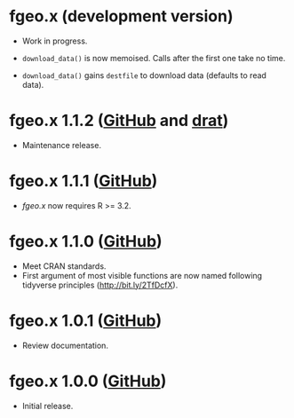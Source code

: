 # fgeo.x (development version)

* Work in progress.

* `download_data()` is now memoised. Calls after the first one take no time.

* `download_data()` gains `destfile` to download data (defaults to read data).

# fgeo.x 1.1.2 ([GitHub](https://github.com/forestgeo/fgeo.x/releases) and [drat](https://forestgeo.github.io/drat/))

* Maintenance release.

# fgeo.x 1.1.1 ([GitHub](https://github.com/forestgeo/fgeo.x/releases))

* _fgeo.x_ now requires R >= 3.2.

# fgeo.x 1.1.0 ([GitHub](https://github.com/forestgeo/fgeo.x/releases))

* Meet CRAN standards.
* First argument of most visible functions are now named following tidyverse principles (<http://bit.ly/2TfDcfX>).

# fgeo.x 1.0.1 ([GitHub](https://github.com/forestgeo/fgeo.x/releases))

* Review documentation.

# fgeo.x 1.0.0 ([GitHub](https://github.com/forestgeo/fgeo.x/releases))

* Initial release.

